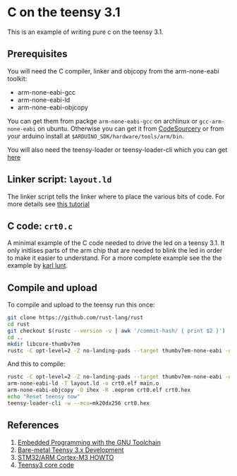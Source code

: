 # C on the teensy 3.1

This is an example of writing pure c on the teensy 3.1.

## Prerequisites
You will need the C compiler, linker and objcopy from the arm-none-eabi toolkit:
* arm-none-eabi-gcc
* arm-none-eabi-ld
* arm-none-eabi-objcopy

You can get them from packge `arm-none-eabi-gcc` on archlinux or `gcc-arm-none-eabi` on ubuntu. Otherwise you can get it from [CodeSourcery](https://sourcery.mentor.com/GNUToolchain/release1802?) or from your arduino install at `$ARDUINO_SDK/hardware/tools/arm/bin`.

You will also need the teensy-loader or teensy-loader-cli which you can get [here](https://www.pjrc.com/teensy/loader.html)

## Linker script: `layout.ld`

The linker script tells the linker where to place the various bits of code. For more details see [this tutorial](http://bravegnu.org/gnu-eprog/linker.html)

## C code: `crt0.c`

A minimal example of the C code needed to drive the led on a teensy 3.1. It only initlises parts of the arm chip that are needed to blink the led in order to make it easier to understand. For a more complete example see the the example by [karl lunt](http://www.seanet.com/~karllunt/bareteensy31.html).

## Compile and upload

To compile and upload to the teensy run this once:

```bash
git clone https://github.com/rust-lang/rust
cd rust
git checkout $(rustc --version -v | awk '/commit-hash/ { print $2 }')
cd ..
mkdir libcore-thumbv7em
rustc -C opt-level=2 -Z no-landing-pads --target thumbv7em-none-eabi -g rust/src/libcore/lib.rs --out-dir libcore-thumbv7em
```
And this to compile:

```bash
rustc -C opt-level=2 -Z no-landing-pads --target thumbv7em-none-eabi -g --emit obj -L libcore-thumbv7em -o main.o main.rs
arm-none-eabi-ld -T layout.ld -o crt0.elf main.o
arm-none-eabi-objcopy -O ihex -R .eeprom crt0.elf crt0.hex
echo "Reset teensy now"
teensy-loader-cli -w --mcu=mk20dx256 crt0.hex

```

## References
1. [Embedded Programming with the GNU Toolchain](http://bravegnu.org/gnu-eprog/)
2. [Bare-metal Teensy 3.x Development](http://www.seanet.com/~karllunt/bareteensy31.html)
3. [STM32/ARM Cortex-M3 HOWTO](http://fun-tech.se/stm32/linker/)
4. [Teensy3 core code](https://github.com/PaulStoffregen/cores/blob/master/teensy3/mk20dx128.c)
